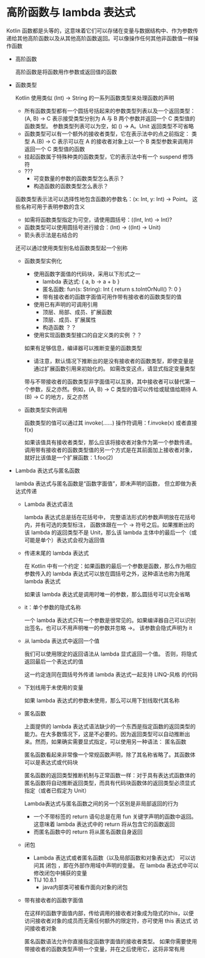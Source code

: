 # 高阶函数与 lambda 表达式

Kotlin 函数都是头等的，这意味着它们可以存储在变量与数据结构中、作为参数传递给其他高阶函数以及从其他高阶函数返回。可以像操作任何其他非函数值一样操作函数

+ 高阶函数

  高阶函数是将函数用作参数或返回值的函数

+ 函数类型

  Kotlin 使用类似 (Int) -> String 的一系列函数类型来处理函数的声明

  + 所有函数类型都有一个圆括号括起来的参数类型列表以及一个返回类型：(A, B) -> C 表示接受类型分别为 A 与 B 两个参数并返回一个 C 类型值的函数类型。 参数类型列表可以为空，如 () -> A。Unit 返回类型不可省略
  + 函数类型可以有一个额外的接收者类型，它在表示法中的点之前指定： 类型 A.(B) -> C 表示可以在 A 的接收者对象上以一个 B 类型参数来调用并返回一个 C 类型值的函数
  + 挂起函数属于特殊种类的函数类型，它的表示法中有一个 suspend 修饰符
  + ???
    + 可变数量的参数的函数类型怎么表示？
    + 构造函数的函数类型怎么表示？

  函数类型表示法可以选择性地包含函数的参数名：(x: Int, y: Int) -> Point。 这些名称可用于表明参数的含义

  + 如需将函数类型指定为可空，请使用圆括号：((Int, Int) -> Int)?
  + 函数类型可以使用圆括号进行接合：(Int) -> ((Int) -> Unit)
  + 箭头表示法是右结合的

  还可以通过使用类型别名给函数类型起一个别称

  + 函数类型实例化

    + 使用函数字面值的代码块，采用以下形式之一
      + lambda 表达式: { a, b -> a + b }
      + 匿名函数: fun(s: String): Int { return s.toIntOrNull() ?: 0 }
      + 带有接收者的函数字面值可用作带有接收者的函数类型的值
    + 使用已有声明的可调用引用
      + 顶层、局部、成员、扩展函数
      + 顶层、成员、扩展属性
      + 构造函数 ？？
    + 使用实现函数类型接口的自定义类的实例 ？？

    如果有足够信息，编译器可以推断变量的函数类型

    + 请注意，默认情况下推断出的是没有接收者的函数类型，即使变量是通过扩展函数引用来初始化的。 如需改变这点，请显式指定变量类型

    带与不带接收者的函数类型非字面值可以互换，其中接收者可以替代第一个参数，反之亦然。例如，(A, B) -> C 类型的值可以传给或赋值给期待 A.(B) -> C 的地方，反之亦然

  + 函数类型实例调用

    函数类型的值可以通过其 invoke(……) 操作符调用：f.invoke(x) 或者直接 f(x)

    如果该值具有接收者类型，那么应该将接收者对象作为第一个参数传递。 调用带有接收者的函数类型值的另一个方式是在其前面加上接收者对象， 就好比该值是一个扩展函数：1.foo(2)

+ Lambda 表达式与匿名函数

  lambda 表达式与匿名函数是“函数字面值”，即未声明的函数， 但立即做为表达式传递

  + Lambda 表达式语法

    lambda 表达式总是括在花括号中， 完整语法形式的参数声明放在花括号内，并有可选的类型标注， 函数体跟在一个 -> 符号之后。如果推断出的该 lambda 的返回类型不是 Unit，那么该 lambda 主体中的最后一个（或可能是单个）表达式会视为返回值

  + 传递末尾的 lambda 表达式

    在 Kotlin 中有一个约定：如果函数的最后一个参数是函数，那么作为相应参数传入的 lambda 表达式可以放在圆括号之外，这种语法也称为拖尾 lambda 表达式

    如果该 lambda 表达式是调用时唯一的参数，那么圆括号可以完全省略

  + it：单个参数的隐式名称

    一个 lambda 表达式只有一个参数是很常见的。如果编译器自己可以识别出签名，也可以不用声明唯一的参数并忽略 ->。 该参数会隐式声明为 it

  + 从 lambda 表达式中返回一个值

    我们可以使用限定的返回语法从 lambda 显式返回一个值。 否则，将隐式返回最后一个表达式的值

    这一约定连同在圆括号外传递 lambda 表达式一起支持 LINQ-风格 的代码

  + 下划线用于未使用的变量

    如果 lambda 表达式的参数未使用，那么可以用下划线取代其名称

  + 匿名函数

    上面提供的 lambda 表达式语法缺少的一个东西是指定函数的返回类型的能力。在大多数情况下，这是不必要的。因为返回类型可以自动推断出来。然而，如果确实需要显式指定，可以使用另一种语法： 匿名函数 

    匿名函数看起来非常像一个常规函数声明，除了其名称省略了。其函数体可以是表达式或代码块

    匿名函数的返回类型推断机制与正常函数一样：对于具有表达式函数体的匿名函数将自动推断返回类型，而具有代码块函数体的返回类型必须显式指定（或者已假定为 Unit）

    Lambda表达式与匿名函数之间的另一个区别是非局部返回的行为

    + 一个不带标签的 return 语句总是在用 fun 关键字声明的函数中返回。这意味着 lambda 表达式中的 return 将从包含它的函数返回
    + 而匿名函数中的 return 将从匿名函数自身返回

  + 闭包

    + Lambda 表达式或者匿名函数（以及局部函数和对象表达式） 可以访问其 闭包 ，即在外部作用域中声明的变量。 在 lambda 表达式中可以修改闭包中捕获的变量
    + TIJ 10.8.1
      + java内部类可被看作面向对象的闭包

  + 带有接收者的函数字面值

    在这样的函数字面值内部，传给调用的接收者对象成为隐式的this，以便访问接收者对象的成员而无需任何额外的限定符，亦可使用 this 表达式 访问接收者对象

    匿名函数语法允许你直接指定函数字面值的接收者类型。 如果你需要使用带接收者的函数类型声明一个变量，并在之后使用它，这将非常有用